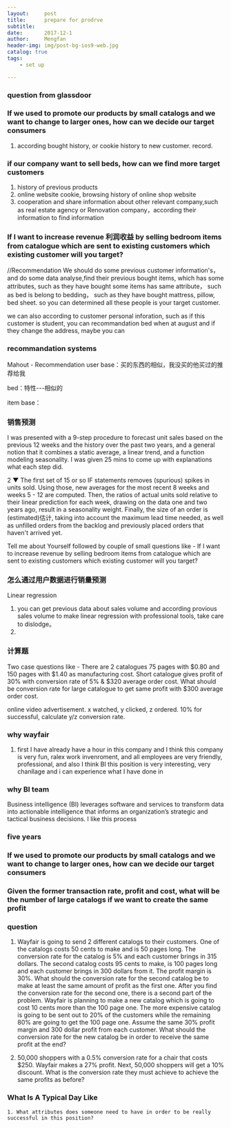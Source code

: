 ```yaml
---
layout:     post
title:      prepare for prodrve
subtitle:   
date:       2017-12-1
author:     Mengfan
header-img: img/post-bg-ios9-web.jpg
catalog: true
tags:
    - set up

---
```

### question from glassdoor

### If we used to promote our products by small catalogs and we want to change to larger ones, how can we decide our target consumers
1. according bought history,
or cookie history to new customer.
record.



### if our company want to sell beds, how can we find more target customers

1. history of previous products
2. online website cookie, browsing history of online shop website
3. cooperation  and share information about other relevant company,such as real estate agency or Renovation company，according their information to find information




### If I want to increase revenue 利润收益 by selling bedroom items from catalogue which are sent to existing customers which existing customer will you target?  
//Recommendation
We should do some previous customer  information's，  and do some data analyse,find their previous bought items, which has some attributes, such as they have bought some items has same attribute，
such as bed is belong to bedding， such as they
have bought mattress, pillow, bed sheet. so you can determined all these people is your target customer.

we can also according to customer personal inforation, such as if this customer is student, you can recommandation bed when at august and if they change the address, maybe you can

### recommandation systems


Mahout - Recommendation
user base：买的东西的相似，我没买的他买过的推荐给我

bed：特性---相似的

item base：

### 销售预测


I was presented with a 9-step procedure to forecast unit sales based on the previous 12 weeks and the history over the past two years, and a general notion that it combines a static average, a linear trend, and a function modeling seasonality. I was given 25 mins to come up with explanations what each step did.  



2
▼
The first set of 15 or so IF statements removes (spurious) spikes in units sold. Using those, new averages for the most recent 8 weeks and weeks 5 - 12 are computed. Then, the ratios of actual units sold relative to their linear prediction for each week, drawing on the data one and two years ago, result in a seasonality weight. Finally, the size of an order is (estimated)估计, taking into account the maximum lead time needed, as well as unfilled orders from the backlog and previously placed orders that haven't arrived yet.


Tell me about Yourself followed by couple of small questions like - If I want to increase revenue by selling bedroom items from catalogue which are sent to existing customers which existing customer will you target?  


### 怎么通过用户数据进行销量预测
Linear regression
1. you can get previous data about sales volume and according provious sales volume to make linear regression with professional tools, take care to dislodge。
2.  

### 计算题
Two case questions like - There are 2 catalogues 75 pages with $0.80 and 150 pages with $1.40 as manufacturing cost. Short catalogue gives profit of 30% with conversion rate of 5% & $320 average order cost. What should be conversion rate for large catalogue to get same profit with $300 average order cost.  

online video advertisement. x watched, y clicked, z ordered. 10% for successful, calculate y/z conversion rate.  

### why wayfair
1. first I have already have a hour in this company and I think this company  is very fun, ralex work invenroment, and all employees are very friendly, professional, and also I think BI this position is very interesting, very chanllage and i can experience what I have done in
### why BI team
Business intelligence (BI) leverages software and services to transform data into actionable intelligence that informs an organization’s strategic and tactical business decisions.
I like this process


### five years


### If we used to promote our products by small catalogs and we want to change to larger ones, how can we decide our target consumers


### Given the former transaction rate, profit and cost, what will be the number of large catalogs if we want to create the same profit  



### question

1. Wayfair is going to send 2 different catalogs to their  customers. One of the catalogs costs 50 cents to make and is 50 pages long. The conversion rate for the catalog is 5% and each customer brings in 315 dollars. The second catalog costs 95 cents to make, is 100 pages long and each customer brings in 300 dollars from it. The profit margin is 30%. What should the conversion rate for the second catalog be to make at least the same amount of profit as the first one. After you find the conversion rate for the second one, there is a second part of the problem. Wayfair is planning to make a new catalog which is going to cost 10 cents more than the 100 page one. The more expensive catalog is going to be sent out to 20% of the customers while the remaining 80% are going to get the 100 page one. Assume the same 30% profit margin and 300 dollar profit from each customer. What should the conversion rate for the new catalog be in order to receive the same profit at the end?

2. 50,000 shoppers with a 0.5% conversion rate for a chair that costs $250. Wayfair makes a 27% profit. Next, 50,000 shoppers will get a 10% discount. What is the conversion rate they must achieve to achieve the same profits as before?

### What Is A Typical Day Like
    1. What attributes does someone need to have in order to be really successful in this position?
